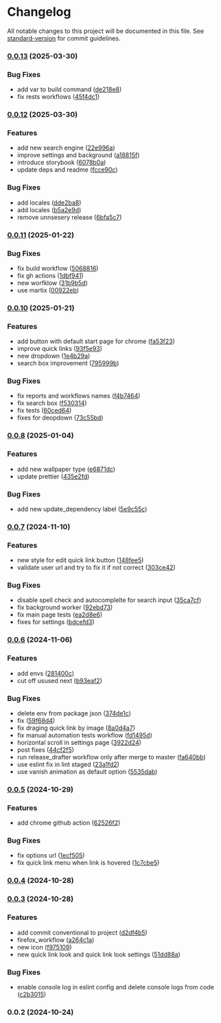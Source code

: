 # Changelog

All notable changes to this project will be documented in this file. See [standard-version](https://github.com/conventional-changelog/standard-version) for commit guidelines.

### [0.0.13](https://github.com/PawelGawlikDev/startify/compare/v0.0.12...v0.0.13) (2025-03-30)


### Bug Fixes

* add var to build command ([de218e8](https://github.com/PawelGawlikDev/startify/commit/de218e82d924eaef8e75fd5ea419a2cebc825a89))
* fix rests workflows ([45f4dc1](https://github.com/PawelGawlikDev/startify/commit/45f4dc144d749dd394bf54c46ebfde06274b2e68))

### [0.0.12](https://github.com/PawelGawlikDev/startify/compare/v0.0.11...v0.0.12) (2025-03-30)


### Features

* add new search engine ([22e996a](https://github.com/PawelGawlikDev/startify/commit/22e996a9b1387f6e0131202e8c6fed4c56e024d9))
* improve settings and background ([a18815f](https://github.com/PawelGawlikDev/startify/commit/a18815fd32f302dfa15bb2eae2224edb82192f75))
* introduce storybook ([6078b0a](https://github.com/PawelGawlikDev/startify/commit/6078b0aaf2d0c389051bd27ce54ffa727ea71dd5))
* update deps and readme ([fcce90c](https://github.com/PawelGawlikDev/startify/commit/fcce90cf38cc882e029f39d5065f27c381e228a4))


### Bug Fixes

* add locales ([dde2ba8](https://github.com/PawelGawlikDev/startify/commit/dde2ba82935a932c74c738c4c47b00831c994a51))
* add locales ([b5a2e9d](https://github.com/PawelGawlikDev/startify/commit/b5a2e9d6174cb1c5101d35cdc9275e3742ad26a6))
* remove unnsesery release ([6bfa5c7](https://github.com/PawelGawlikDev/startify/commit/6bfa5c76af174cb83cc607cca4cfb40e7c59edbd))

### [0.0.11](https://github.com/PawelGawlikDev/startify/compare/v0.0.10...v0.0.11) (2025-01-22)


### Bug Fixes

* fix build workflow ([5068816](https://github.com/PawelGawlikDev/startify/commit/50688160fb95a5c5e13dd99eb962176906ea6514))
* fix gh actions ([1dbf941](https://github.com/PawelGawlikDev/startify/commit/1dbf941e3a76bbd1b24ae46b20042ff903b3be3f))
* new worfklow ([31b9b5d](https://github.com/PawelGawlikDev/startify/commit/31b9b5d250161d5c06fdc92938db341bb023b015))
* use martix ([00922eb](https://github.com/PawelGawlikDev/startify/commit/00922ebd974ac3d5d23d5d146bb938689979a7ce))

### [0.0.10](https://github.com/PawelGawlikDev/startify/compare/v0.0.8...v0.0.10) (2025-01-21)


### Features

* add button with default start page for chrome ([fa53f23](https://github.com/PawelGawlikDev/startify/commit/fa53f23abb96aec76e61e180b0b993c2876b88d6))
* improve quick links ([93f5e93](https://github.com/PawelGawlikDev/startify/commit/93f5e933b3e713635c01d293dc6a7a95b5018ca0))
* new dropdown ([1e4b29a](https://github.com/PawelGawlikDev/startify/commit/1e4b29a7b85ba13ef982078044e1ade08be364f2))
* search box improvement ([795999b](https://github.com/PawelGawlikDev/startify/commit/795999b283b47befa1a8bcef2a29b5c9bae5cab1))


### Bug Fixes

* fix reports and workflows names ([f4b7464](https://github.com/PawelGawlikDev/startify/commit/f4b746435ffbd92545171ed406b7ac3cde46fac1))
* fix search box ([f530314](https://github.com/PawelGawlikDev/startify/commit/f530314cd96f7c6d3e238510723fecf5cac4f51b))
* fix tests ([60ced64](https://github.com/PawelGawlikDev/startify/commit/60ced64fe70e61c104afe8fc1a9197f1f699c3d3))
* fixes for deopdown ([73c55bd](https://github.com/PawelGawlikDev/startify/commit/73c55bdfbcaa8842b6f36a64031cfa9fcba48da5))

### [0.0.8](https://github.com/PawelGawlikDev/startify/compare/v0.0.7...v0.0.8) (2025-01-04)


### Features

* add new wallpaper type ([e6871dc](https://github.com/PawelGawlikDev/startify/commit/e6871dc4889e8ef400941f402c09fb97ca35a406))
* update prettier ([435e2fd](https://github.com/PawelGawlikDev/startify/commit/435e2fda765102a49addb848284593c5fad7280f))


### Bug Fixes

* add new update_dependency label ([5e9c55c](https://github.com/PawelGawlikDev/startify/commit/5e9c55cdc82d09c373b7c014b06794f753fa70c1))

### [0.0.7](https://github.com/PawelGawlikDev/startify/compare/v0.0.6...v0.0.7) (2024-11-10)


### Features

* new style for edit quick link button ([148fee5](https://github.com/PawelGawlikDev/startify/commit/148fee5391196602a5eeffcb02d9f30dec2ed87f))
* validate user url and try to fix it if not correct ([303ce42](https://github.com/PawelGawlikDev/startify/commit/303ce42ee2f73ccf3720edb7d533ea621c7b14ee))


### Bug Fixes

* disable spell check and autocomplelte for search input ([35ca7cf](https://github.com/PawelGawlikDev/startify/commit/35ca7cf4986de847acdd4f1082e2a2c4bc22d85e))
* fix background worker ([92ebd73](https://github.com/PawelGawlikDev/startify/commit/92ebd734355eec5b09817370de725c6ae2f87b71))
* fix main page tests ([ea2d8e6](https://github.com/PawelGawlikDev/startify/commit/ea2d8e6502f890718cf151bf9f8d59db7f7e5448))
* fixes for settings ([bdcefd3](https://github.com/PawelGawlikDev/startify/commit/bdcefd3484ad8f6e83e865c6ce9052563df41f47))

### [0.0.6](https://github.com/PawelGawlikDev/startify/compare/v0.0.5...v0.0.6) (2024-11-06)


### Features

* add envs ([281400c](https://github.com/PawelGawlikDev/startify/commit/281400c8bdaaaaf6a1892eba7ebf1c0b9b579b7a))
* cut off usused next ([b93eaf2](https://github.com/PawelGawlikDev/startify/commit/b93eaf20d0cd80e2581e0cede54ed1d0a0ee4fe4))


### Bug Fixes

* delete env from package json ([374de1c](https://github.com/PawelGawlikDev/startify/commit/374de1c673c6e077ca5cb15ad61ba67a04b2c7da))
* fix ([59f68d4](https://github.com/PawelGawlikDev/startify/commit/59f68d42fb77be548fddee6155ef8cacf368b96c))
* fix draging quick link by image ([8a0d4a7](https://github.com/PawelGawlikDev/startify/commit/8a0d4a7dea0f5a6ffacb8ddcd9ce9a6112001bd8))
* fix manual automation tests workflow ([fd1495d](https://github.com/PawelGawlikDev/startify/commit/fd1495dd0230fb8150dec0eb1e19da3ad958d0ad))
* horizontal scroll in settings page ([3922d24](https://github.com/PawelGawlikDev/startify/commit/3922d247642c1c4050330372110618d0354d6033))
* post fixes ([44cf2f5](https://github.com/PawelGawlikDev/startify/commit/44cf2f52747d21cbf9ada6e657566a6c8783c780))
* run release_drafter workflow only after merge to master ([fa640bb](https://github.com/PawelGawlikDev/startify/commit/fa640bb74c0de6c349bfdcd3bc753abd2039b995))
* use eslint fix in lint staged ([23a1fd2](https://github.com/PawelGawlikDev/startify/commit/23a1fd226d39c71101d94a186408a6b2f72818d4))
* use vanish animation as default option ([5535dab](https://github.com/PawelGawlikDev/startify/commit/5535dab2df9421863756f0ee58a28edd21d261cc))

### [0.0.5](https://github.com/PawelGawlikDev/startify/compare/v0.0.4...v0.0.5) (2024-10-29)


### Features

* add chrome github action ([62526f2](https://github.com/PawelGawlikDev/startify/commit/62526f2fc36e9d0d36705b8fa7c1ec5f8b0cf229))


### Bug Fixes

* fix options url ([1ecf505](https://github.com/PawelGawlikDev/startify/commit/1ecf50563e4ee72e8d90506efa0d7c9f715c4ddf))
* fix quick link menu when link is hovered ([1c7cbe5](https://github.com/PawelGawlikDev/startify/commit/1c7cbe5367af99587af992e7c7bdcec0edca15e7))

### [0.0.4](https://github.com/PawelGawlikDev/startify/compare/v0.0.3...v0.0.4) (2024-10-28)

### [0.0.3](https://github.com/PawelGawlikDev/startify/compare/v0.0.2...v0.0.3) (2024-10-28)


### Features

* add commit conventional to project ([d2df4b5](https://github.com/PawelGawlikDev/startify/commit/d2df4b58e088f1fd89e835005ca8932fd1f56e03))
* firefox_workflow ([a264c1a](https://github.com/PawelGawlikDev/startify/commit/a264c1ab007da3e892995893a8c1e21ea8c02c86))
* new icon ([f975109](https://github.com/PawelGawlikDev/startify/commit/f975109eb76a373e9bb4685d087ee93d692bed5f))
* new quick link look and quick link look settings ([51dd88a](https://github.com/PawelGawlikDev/startify/commit/51dd88aa0fa1c7805108bee253bf88fd2b376ebd))


### Bug Fixes

* enable console log in eslint config and delete console logs from code ([c2b3015](https://github.com/PawelGawlikDev/startify/commit/c2b30152ce8b325ffed01a1e0652c085da41bc29))

### 0.0.2 (2024-10-24)
